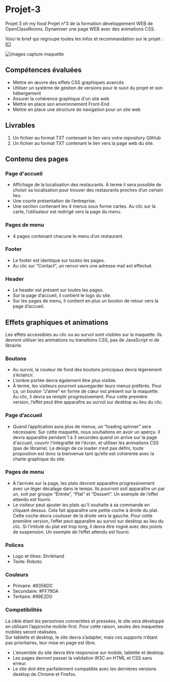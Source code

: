 # Projet-3
Projet 3 oh my food
Projet n°3 de la formation développement WEB de OpenClassRooms. Dynamiser une page WEB avec des animations CSS.

Voici le brief qui regroupe toutes les infos et recommandation sur le projet : <a href="https://s3.eu-west-1.amazonaws.com/course.oc-static.com/projects/Front-End+V2/P3+CSS+animations/DW+P3+-+Brief+creatif+-+Ohmyfood!.pdf">ICI</a>

<img src="images/capture_maquette_omf.jpg" alt="images capture maquette">

##  Compétences évaluées
<ul>
  <li>Mettre en œuvre des effets CSS graphiques avancés</li>
  <li>Utiliser un système de gestion de versions pour le suivi du projet et son hébergement</li>
  <li>Assurer la cohérence graphique d'un site web</li>
  <li>Mettre en place son environnement Front-End</li>
  <li>Mettre en place une structure de navigation pour un site web</li>
</ul>

## Livrables

<ol>
  <li>Un fichier au format TXT contenant le lien vers votre repository GitHub</li>
  <li>Un fichier au format TXT contenant le lien vers la page web du site.</li>
</ol>

## Contenu des pages

### Page d'accueil
<ul>
  <li>Affichage de la localisation des restaurants. À terme il sera possible de choisir sa
localisation pour trouver des restaurants proches d’un certain lieu.</li>
  <li>Une courte présentation de l’entreprise.</li>
  <li>Une section contenant les 4 menus sous forme cartes. Au clic sur la carte,
l’utilisateur est redirigé vers la page du menu.</li>
</ul>

### Pages de menu
<ul>
  <li>4 pages contenant chacune le menu d’un restaurant.</li>
</ul>

### Footer
<ul>
  <li>Le footer est identique sur toutes les pages.</li>
  <li>Au clic sur “Contact”, un renvoi vers une adresse mail est effectué.</li>
</ul>

### Header
<ul>
  <li>Le header est présent sur toutes les pages.</li>
  <li>Sur la page d’accueil, il contient le logo du site.</li>
  <li>Sur les pages de menu, il contient en plus un bouton de retour vers la page d’accueil.</li>
</ul>

## Effets graphiques et animations

Les effets accessibles au clic ou au survol sont visibles sur la maquette. Ils devront utiliser
les animations ou transitions CSS, pas de JavaScript ni de librairie.

### Boutons
<ul>
  <li>Au survol, la couleur de fond des boutons principaux devra légèrement s’éclaircir.</li>
  <li>L’ombre portée devra également être plus visible.</li>
  <li>À terme, les visiteurs pourront sauvegarder leurs menus préférés. Pour ça, un
bouton "J’aime" en forme de cœur est présent sur la maquette. Au clic, il devra se
remplir progressivement. Pour cette première version, l’effet peut être apparaître au
survol sur desktop au lieu du clic.</li>
</ul>

### Page d’accueil

<ul>
  <li>Quand l’application aura plus de menus, un “loading spinner” sera nécessaire. Sur
cette maquette, nous souhaitons en avoir un aperçu. Il devra apparaître pendant 1 à
3 secondes quand on arrive sur la page d'accueil, couvrir l'intégralité de l'écran, et
utiliser les animations CSS (pas de librairie). Le design de ce loader n’est pas défini,
toute proposition est donc la bienvenue tant qu’elle est cohérente avec la charte
graphique du site.</li>
</ul>

### Pages de menu

<ul>
  <li>À l’arrivée sur la page, les plats devront apparaître progressivement avec un léger
décalage dans le temps. Ils pourront soit apparaître un par un, soit par groupe
“Entrée”, “Plat” et “Dessert”. Un exemple de l’effet attendu est fourni.</li>
  <li>Le visiteur peut ajouter les plats qu'il souhaite à sa commande en cliquant dessus.
Cela fait apparaître une petite coche à droite du plat. Cette coche devra coulisser de
la droite vers la gauche. Pour cette première version, l’effet peut apparaître au survol
sur desktop au lieu du clic. Si l’intitulé du plat est trop long, il devra être rogné avec
des points de suspension. Un exemple de l’effet attendu est fourni.</li>
</ul>

### Polices

<ul>
  <li>Logo et titres: Shrikhand</li>
  <li>Texte: Roboto</li>
</ul>

### Couleurs

<ul>
  <li>Primaire: #9356DC</li>
  <li>Secondaire: #FF79DA</li>
  <li>Tertiaire: #99E2D0</li>
</ul>

### Compatibilités
La cible étant les personnes connectées et pressées, le site sera développé en utilisant
l’approche mobile-first. Pour cette raison, seules des maquettes mobiles seront réalisées.</br>
Sur tablette et desktop, le site devra s’adapter, mais ces supports n’étant pas prioritaires,
leur mise en page est libre.
<ul>
<li>L’ensemble du site devra être responsive sur mobile, tablette et desktop.</li>
<li>Les pages devront passer la validation W3C en HTML et CSS sans erreur.</li>
<li>Le site doit être parfaitement compatible avec les dernières versions desktop de
Chrome et Firefox.</li>
</ul>


